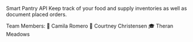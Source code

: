Smart Pantry API
Keep track of your food and supply inventories as well as document placed orders. 

Team Members:
🚂 Camila Romero
🌊 Courtney Christensen
🎓 Theran Meadows

